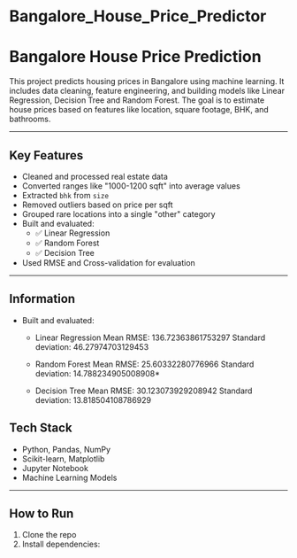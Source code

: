 # Bangalore_House_Price_Predictor
# Bangalore House Price Prediction

This project predicts housing prices in Bangalore using machine learning. It includes data cleaning, feature engineering, and building models like Linear Regression, Decision Tree and Random Forest. The goal is to estimate house prices based on features like location, square footage, BHK, and bathrooms.

---

## Key Features

- Cleaned and processed real estate data
- Converted ranges like "1000-1200 sqft" into average values
- Extracted `bhk` from `size`
- Removed outliers based on price per sqft
- Grouped rare locations into a single "other" category
- Built and evaluated:
  - ✅ Linear Regression
  - ✅ Random Forest 
  - ✅ Decision Tree 
- Used RMSE and Cross-validation for evaluation

---
## Information
- Built and evaluated:
  - Linear Regression
        Mean RMSE: 136.72363861753297
        Standard deviation: 46.27974703129453
    
  - Random Forest 
        Mean RMSE: 25.60332280776966
        Standard deviation: 14.788234905008908*
    
  - Decision Tree
        Mean RMSE: 30.123073929208942
        Standard deviation: 13.818504108786929

## Tech Stack

- Python, Pandas, NumPy
- Scikit-learn, Matplotlib
- Jupyter Notebook
- Machine Learning Models 

---

## How to Run

1. Clone the repo
2. Install dependencies:
